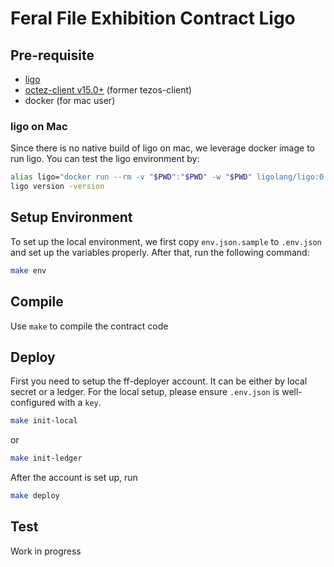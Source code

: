# Feral File Exhibition Contract Ligo

## Pre-requisite

- [ligo](https://ligolang.org/docs/intro/installation/)
- [octez-client v15.0+](https://wiki.tezos.com/build/clients/installation-and-setup)  (former tezos-client)
- docker (for mac user)

### ligo on Mac

Since there is no native build of ligo on mac, we leverage docker image to run ligo. You can test the ligo environment by:

```sh
alias ligo="docker run --rm -v "$PWD":"$PWD" -w "$PWD" ligolang/ligo:0.43.0"
ligo version -version
```

## Setup Environment

To set up the local environment, we first copy `env.json.sample` to `.env.json` and set up the variables properly.
After that, run the following command:

```sh
make env
```

## Compile

Use `make` to compile the contract code

## Deploy

First you need to setup the ff-deployer account. It can be either by local secret or a ledger. For the local setup, please ensure `.env.json` is well-configured with a `key`.

```sh
make init-local
```

or

```sh
make init-ledger
```

After the account is set up, run

```sh
make deploy
```

## Test

Work in progress
